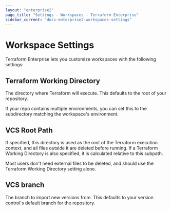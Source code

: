 ```yaml
---
layout: "enterprise2"
page_title: "Settings - Workspaces - Terraform Enterprise"
sidebar_current: "docs-enterprise2-workspaces-settings"
---
```


# Workspace Settings

Terraform Enterprise lets you customize workspaces with the following settings:

## Terraform Working Directory

The directory where Terraform will execute. This defaults to the root of
your repository.

If your repo contains multiple environments, you can set this to the subdirectory matching the workspace's environment.

## VCS Root Path

If specified, this directory is used as the root of the Terraform execution
context, and all files outside it are deleted before running. If a Terraform
Working Directory is also specified, it is calculated relative to this subpath.

Most users don't need external files to be deleted, and should use the Terraform Working Directory setting alone.

## VCS branch

The branch to import new versions from. This defaults to your
version control's default branch for the repository.
